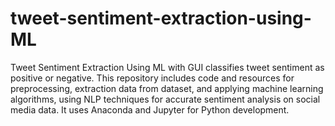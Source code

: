# tweet-sentiment-extraction-using-ML
Tweet Sentiment Extraction Using ML with GUI classifies tweet sentiment as positive or negative. This repository includes code and resources for preprocessing, extraction data from dataset, and applying machine learning algorithms, using NLP techniques for accurate sentiment analysis on social media data.
It uses Anaconda and Jupyter for Python development.
